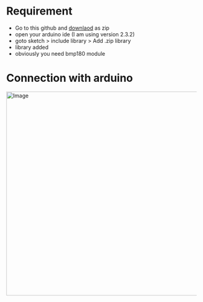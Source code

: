 # Requirement 
- Go to this github and [downlaod](https://github.com/sparkfun/BMP180_Breakout_Arduino_Library/tree/master) as zip 
- open your arduino ide (I am using version 2.3.2)
- goto sketch > include library > Add .zip library
- library added 
- obviously you need bmp180 module
# Connection with arduino
<img width="767" height="539" alt="Image" src="https://github.com/user-attachments/assets/c6e2195a-e32d-474b-b459-f19ac28543b9" />
